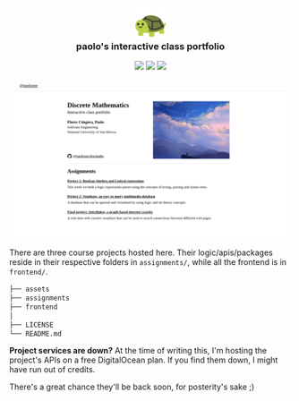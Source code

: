 <h3 align="center">
    <img src="./frontend/public/favicon.svg" width="55" /><br />
    paolo's interactive class portfolio<br />
</h3>

<p align="center">
<a target="_blank" href="https://crates.io/crates/logic-parser"><img src="https://img.shields.io/badge/crates-logic--parser-darkgreen?logo=rust&color=%23d2991d" /></a>
<a target="_blank" href="https://paoloose.site/discmaths"><img src="https://img.shields.io/badge/running-paoloose.site%2Fdiscmaths-ff8355?logo=GithubPages" /></a>
<a target="_blank" href="https://npmjs.com/package/logic-parsers"><img src="https://img.shields.io/badge/npm-logic--parsers-red?logo=npm&color=FF6060" />
</a>
</p>

![Moving clouds](./assets/banner.png)

There are three course projects hosted here. Their logic/apis/packages reside in their
respective folders in `assignments/`, while all the frontend is in `frontend/`.

```plain
├── assets
├── assignments
├── frontend
│
├── LICENSE
└── README.md
```

**Project services are down?** At the time of writing this, I'm hosting the project's APIs
on a free DigitalOcean plan. If you find them down, I might have run out of credits.

There's a great chance they'll be back soon, for posterity's sake ;)
